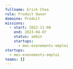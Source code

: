 ```yaml
---
fullname: Erick Chea
role: Product Owner
domaine: Produit
missions:
  - start: 2022-11-08
    end: 2023-04-07
    status: admin
    startups:
      - mes-evenements-emploi
startups:
  - mes-evenements-emploi
teams: []
---
```


